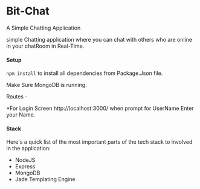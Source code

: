 # Bit-Chat
A Simple Chatting Application

simple Chatting application where you can chat with others who are online in your chatRoom in Real-Time.

#### Setup
`npm install` to install all dependencies from Package.Json file.

Make Sure MongoDB is running.

Routes - 

*For Login Screen http://localhost:3000/
when prompt for UserName Enter your Name.


#### Stack
Here's a quick list of the most important parts of the tech stack to involved in the application:
- NodeJS
- Express
- MongoDB
- Jade Templating Engine








